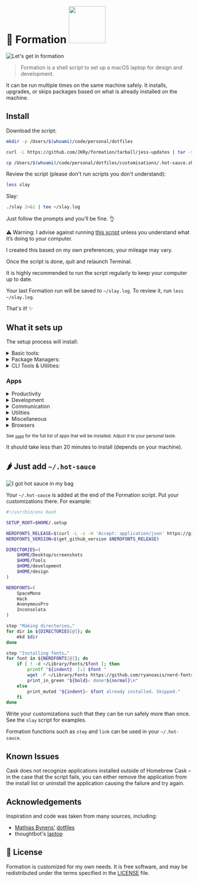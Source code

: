 # 🐝 Formation <a href="https://www.patreon.com/minamarkham"><img src="https://c5.patreon.com/external/logo/become_a_patron_button@2x.png" width="100"></a>

![Let's get in formation](assets/formation.gif)

> Formation is a shell script to set up a macOS laptop for design and development.

It can be run multiple times on the same machine safely. It installs, upgrades, or skips packages based on what is already installed on the machine.

## Install

Download the script:

```sh
mkdir -p /Users/$(whoami)/code/personal/dotfiles

curl -L https://github.com/JKRy/formation/tarball/jess-updates | tar -xzv --strip-components 1 &> /dev/null;

cp /Users/$(whoami)/code/personal/dotfiles/customisations/.hot-sauce.sh /Users/$(whoami)
```

Review the script (please don't run scripts you don't understand):

```sh
less slay
```

Slay:

```sh
./slay 2>&1 | tee ~/slay.log
```

Just follow the prompts and you’ll be fine. 👌

:warning: Warning: I advise against running [this script](slay) unless you understand what it’s doing to your computer.

I created this based on my own preferences; your mileage may vary.

Once the script is done, quit and relaunch Terminal.

It is highly recommended to run the script regularly to keep your computer up to date.

Your last Formation run will be saved to `~/slay.log`. To review it, run `less ~/slay.log`.

That's it! :sparkles:

## What it sets up

The setup process will install:

<details>
<summary>Basic tools:</summary>

- [XCode Command Line Tools](https://developer.apple.com/xcode/downloads/) for developer essentials.
- [Git](https://git-scm.com/) for version control
- [Homebrew](http://brew.sh/) for managing operating system libraries.
</details>

<details>
<summary>Package Managers:</summary>

- [NVM](https://github.com/creationix/nvm/) for managing and installing multiple versions of [Node.js](http://nodejs.org/) and [npm](https://www.npmjs.org/)
</details>

<details>
<summary>CLI Tools & Utilities:</summary>

- [Hotel](https://github.com/typicode/hotel), a simple process manager for developers
- [mas](https://github.com/mas-cli/mas) Mac App Store command line interface
</details>

### Apps

<details>
<summary>Productivity</summary>

- [Spark](https://sparkmailapp.com/) for a better mail client.
- [Alfred](https://www.alfredapp.com/) for increased productivity and efficiency with macOS.
</details>

<details>
<summary>Development</summary>

- [iTerm](https://www.iterm2.com/) for a better terminal.
- [Visual Studio Code](https://code.visualstudio.com/) IDE
- [Trailer](http://ptsochantaris.github.io/trailer/) GitHub Workflow
- [Insomnia](https://insomnia.rest/download/#mac) API Client
- [Charles](https://www.charlesproxy.com/)
- [Docker](https://www.docker.com/)

</details>

<details>
<summary>Communication</summary>

- [Bear](http://www.bear-writer.com/) for writing and previewing markdown.
- [Teams](https://www.microsoft.com/en-nz/microsoft-365/microsoft-teams/download-app)
- [Zoom](https://zoom.us/)
- [Whatsapp](https://www.whatsapp.com/)
</details>

<details>
<summary>Utilities</summary>

- [Dashlane](https://www.dashlane.com/) for password management.
- [Spectacle](https://www.spectacleapp.com/) for better window management.
- [Encrypto](https://macpaw.com/encrypto) for securing files.
- [Private Internet Access](https://www.privateinternetaccess.com/) for privacy.
- [Karabiner](https://pqrs.org/osx/karabiner/) for keyboard mapping.
- [Amphetamine](https://apps.apple.com/us/app/amphetamine/id937984704) keep-awake utility
- [EasyFind](https://apps.apple.com/us/app/easyfind/id411673888)
- [Purevpn](https://www.purevpn.com/)
- [Trello](https://trello.com/)

</details>

<details>
<summary>Miscellaneous</summary>

- [Rocket](http://matthewpalmer.net/rocket/) for Slack-like emojis.
- [Spotify](https://www.spotify.com/) for music.
- [VLC](http://www.videolan.org/) for a better media player.
- [Skitch](https://apps.apple.com/us/app/skitch-snap-mark-up-share/id425955336?mt=12) for image mark up
- [Adobe Acrobat Reader](https://get.adobe.com/reader/)
</details>

<details>
<summary>Browsers</summary>

- [Blisk](https://blisk.io/) for cross-device web development.
- [Chrome](https://www.google.com/chrome/browser/desktop/) for fast and free web browsing.
- [MicrosoftEdge](https://www.microsoft.com/en-us/edge)
- [Firefox](https://www.mozilla.org/en-US/firefox/new/)

</details>

<sub>See [`swag`](swag) for the full list of apps that will be installed. Adjust it to your personal taste.</sub>

It should take less than 20 minutes to install (depends on your machine).

## 🌶 Just add `~/.hot-sauce`

![I got hot sauce in my bag](assets/hot-sauce.gif)

Your `~/.hot-sauce` is added at the end of the Formation script. Put your customizations there.
For example:

```sh
#!/usr/bin/env bash

SETUP_ROOT=$HOME/.setup

NERDFONTS_RELEASE=$(curl -L -s -H 'Accept: application/json' https://github.com/ryanoasis/nerd-fonts/releases/latest)
NERDFONTS_VERSION=$(get_github_version $NERDFONTS_RELEASE)

DIRECTORIES=(
    $HOME/Desktop/screenshots
    $HOME/Tools
    $HOME/development
    $HOME/design
)

NERDFONTS=(
    SpaceMono
    Hack
    AnonymousPro
    Inconsolata
)

step "Making directories…"
for dir in ${DIRECTORIES[@]}; do
    mkd $dir
done

step "Installing fonts…"
for font in ${NERDFONTS[@]}; do
    if [ ! -d ~/Library/Fonts/$font ]; then
        printf "${indent}  [↓] $font "
        wget -P ~/Library/Fonts https://github.com/ryanoasis/nerd-fonts/releases/download/$NERDFONTS_VERSION/$font.zip --quiet;unzip -q ~/Library/Fonts/$font -d ~/Library/Fonts/$font
        print_in_green "${bold}✓ done!${normal}\n"
    else
        print_muted "${indent}✓ $font already installed. Skipped."
    fi
done
```

Write your customizations such that they can be run safely more than once.
See the `slay` script for examples.

Formation functions such as `step` and `link` can be used in your `~/.hot-sauce`.

## Known Issues

Cask does not recognize applications installed outside of Homebrew Cask – in the case that the script fails, you can either remove the application from the install list or uninstall the application causing the failure and try again.

## Acknowledgements

Inspiration and code was taken from many sources, including:

- [Mathias Bynens'](https://github.com/mathiasbynens) [dotfiles](https://github.com/mathiasbynens/dotfiles)
- thoughtbot's [laptop](https://github.com/thoughtbot/laptop/)

## 📜 License

Formation is customized for my own needs. It is free software, and may be redistributed under the terms specified in the [LICENSE] file.

[license]: LICENSE
